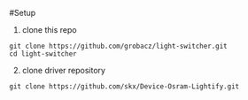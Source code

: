 #Setup

1. clone this repo
```
git clone https://github.com/grobacz/light-switcher.git
cd light-switcher
```
2. clone driver repository 
```
git clone https://github.com/skx/Device-Osram-Lightify.git
```
